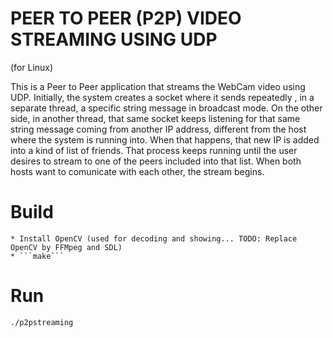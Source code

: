 # PEER TO PEER (P2P) VIDEO STREAMING USING UDP
(for Linux)

This is a Peer to Peer application that streams the WebCam video using UDP.
Initially, the system creates a socket where it sends repeatedly , in a separate thread, a specific string message in broadcast mode. On the other side, in another thread, that same socket keeps listening for that same string message coming from another IP address, different from the host where the system is running into.
When that happens, that new IP is added into a kind of list of friends.
That process keeps running until the user desires to stream to one of the peers included into that list.
When both hosts want to comunicate with each other, the stream begins.

# Build
    * Install OpenCV (used for decoding and showing... TODO: Replace OpenCV by FFMpeg and SDL)
    * ```make```

# Run
    ./p2pstreaming